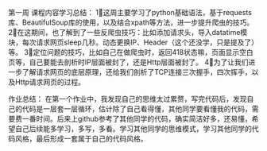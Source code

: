 第一周
课程内容学习总结：
1⃣️这周主要学习了python基础语法，基于requests库、BeautifulSoup库的使用，以及结合xpath等方法，进一步提升爬虫的技巧。
2⃣️在这期间，也了解到了一些反爬虫技巧：比如添加请求头，导入datatime模块，每次请求网页sleep几秒。动态更换IP、Header（这个还没学，只是提及了）等。
3⃣️定位问题的技巧，比如自己在做爬虫时，返回418状态嘛，页面显示空白页等，自己要能去剖析时IP层面被封了，还是Http层面被封了。
4⃣️为了让我们进一步了解请求网页的底层原理，还给我们剖析了TCP连接三次握手，四次挥手，以及Http请求网页的过程。

作业总结：
在第一个作业中，我发现自己的思维太过累赘，写完代码后，发现自己的代码是一层套一层循环，估计除了自己看得懂，其他同学要看懂我的代码，需要费一番时间。后来上github参考了其他同学的代码，确实简洁好多，还易懂，希望自己后续能多学习，多写，多看。学习其他同学的思维模式，学习其他同学的代码风格，最后形成一套属于自己的代码风格。